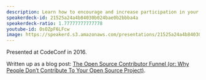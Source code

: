 ```yaml
---
description: Learn how to encourage and increase participation in your open-source project.
speakerdeck-id: 21525a24a4b84030b024bae0b2bbba4a
speakerdeck-ratio: 1.77777777777778
youtube-id: OsOZpF6LFcw
image: https://speakerd.s3.amazonaws.com/presentations/21525a24a4b84030b024bae0b2bbba4a/preview_slide_0.jpg
---
```

Presented at CodeConf in 2016.

Written up as a blog post: [The Open Source Contributor Funnel (or: Why People Don’t Contribute To Your Open Source Project)](/2018/08/14/the-open-source-contributor-funnel-why-people-dont-contribute-to-your-open-source-project/).
